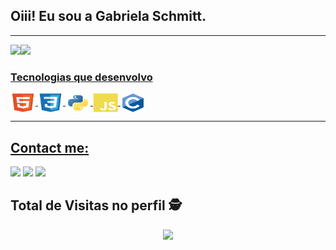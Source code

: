 ## Oiii! Eu sou a Gabriela Schmitt. 

<hr>
 <div style="display: inline_block" >
  <a href="https://github.com/gabrielaschmitt"><img height="172em"src="https://github-readme-stats.vercel.app/api?username=gabrielaschmitt&show_icons=true&theme=dracula&include_all_commits=true"/><img height="172em"src="https://github-readme-stats.vercel.app/api/top-langs/?username=gabrielaschmitt&layout=compact&langs_count=16&theme=dracula"/>
</div>
 <h3>Tecnologias que desenvolvo</h3>
  <div style="display: inline_block" align="left">
  <img align="center" alt="Gabi-HTML"   height="30" width="40" src="https://raw.githubusercontent.com/devicons/devicon/master/icons/html5/html5-original.svg">
  <img align="center" alt="Gabi-CSS"    height="30" width="40" src="https://raw.githubusercontent.com/devicons/devicon/master/icons/css3/css3-original.svg">
  <img align="center" alt="Gabi-Python" height="30" width="40" src="https://raw.githubusercontent.com/devicons/devicon/master/icons/python/python-original.svg">
  <img align="center" alt="Gabi-Js"     height="30" width="40" src="https://raw.githubusercontent.com/devicons/devicon/master/icons/javascript/javascript-plain.svg">
  <img align="center" alt="Gabi-C"      height="30" width="40" src="https://raw.githubusercontent.com/devicons/devicon/9f4f5cdb393299a81125eb5127929ea7bfe42889/icons/c/c-original.svg">
</div>
  <hr>
   
  
  ##

## Contact me:
<div> 
  <a href="https://www.instagram.com/gabs_schmitt/" target="_blank"><img src="https://img.shields.io/badge/-Instagram-%23E4405F?style=for-the-badge&logo=instagram&logoColor=white" target="_blank"></a>
  <a href = "mailto:gabrielacristinaschmitt@gmail.com"><img src="https://img.shields.io/badge/-Gmail-%23333?style=for-the-badge&logo=gmail&logoColor=white" target="_blank"></a>
  <a href="https://www.linkedin.com/in/gabriela-schmitt-364608207/" target="_blank"><img src="https://img.shields.io/badge/-LinkedIn-%230077B5?style=for-the-badge&logo=linkedin&logoColor=white" target="_blank"></a> 

</div>
  
 ## Total de Visitas no perfil :detective: <br>
 <p align="center"> 
   <img alingn="center" src="https://profile-counter.glitch.me/gabrielaschmitt/count.svg" />
 </p>
